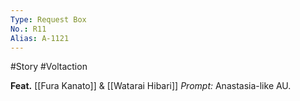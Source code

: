 ```yaml
---
Type: Request Box
No.: R11
Alias: A-1121
---
```

#Story #Voltaction 

**Feat.** [[Fura Kanato]] & [[Watarai Hibari]]
*Prompt:* Anastasia-like AU.
